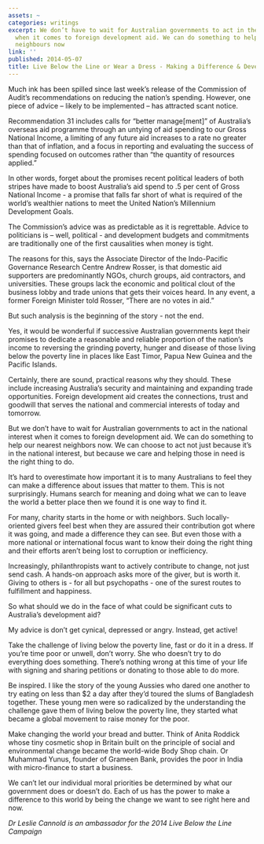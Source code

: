 ```yaml
---
assets: ~
categories: writings
excerpt: We don’t have to wait for Australian governments to act in the national interest
  when it comes to foreign development aid. We can do something to help our nearest
  neighbours now
link: ''
published: 2014-05-07
title: Live Below the Line or Wear a Dress - Making a Difference & Development Aid
---
```

Much ink has been spilled since last week’s release of the Commission of Audit’s recommendations on reducing the nation’s spending. However, one piece of advice – likely to be implemented – has attracted scant notice. 

Recommendation 31 includes calls for “better manage[ment]” of Australia’s overseas aid programme through an untying of aid spending to our Gross National Income, a limiting of any future aid increases to a rate no greater than that of inflation, and a focus in reporting and evaluating the success of spending focused on outcomes rather than “the quantity of resources applied.”

In other words, forget about the promises recent political leaders of both stripes have made to boost Australia’s aid spend to .5 per cent of Gross National Income - a promise that falls far short of what is required of the world’s wealthier nations to meet the United Nation’s Millennium Development Goals. 

The Commission’s advice was as predictable as it is regrettable. Advice to politicians is – well, political - and development budgets and commitments are traditionally one of the first causalities when money is tight. 

The reasons for this, says the Associate Director of the Indo-Pacific Governance Research Centre Andrew Rosser, is that domestic aid supporters are predominantly NGOs, church groups, aid contractors, and universities. These groups lack the economic and political clout of the business lobby and trade unions that gets their voices heard. In any event, a former Foreign Minister told Rosser, “There are no votes in aid.”

But such analysis is the beginning of the story - not the end. 

Yes, it would be wonderful if successive Australian governments kept their promises to dedicate a reasonable and reliable proportion of the nation’s income to reversing the grinding poverty, hunger and disease of those living below the poverty line in places like East Timor, Papua New Guinea and the Pacific Islands. 

Certainly, there are sound, practical reasons why they should. These include increasing Australia’s security and maintaining and expanding trade opportunities. Foreign development aid creates the connections, trust and goodwill that serves the national and commercial interests of today and tomorrow. 

But we don’t have to wait for Australian governments to act in the national interest when it comes to foreign development aid. We can do something to help our nearest neighbors now. We can choose to act not just because it’s in the national interest, but because we care and helping those in need is the right thing to do. 

It’s hard to overestimate how important it is to many Australians to feel they can make a difference about issues that matter to them. This is not surprisingly. Humans search for meaning and doing what we can to leave the world a better place then we found it is one way to find it. 

For many, charity starts in the home or with neighbors. Such locally-oriented givers feel best when they are assured their contribution got where it was going, and made a difference they can see. But even those with a more national or international focus want to know their doing the right thing and their efforts aren’t being lost to corruption or inefficiency. 

Increasingly, philanthropists want to actively contribute to change, not just send cash. A hands-on approach asks more of the giver, but is worth it. Giving to others is - for all but psychopaths - one of the surest routes to fulfillment and happiness. 

So what should we do in the face of what could be significant cuts to Australia’s development aid?

My advice is don’t get cynical, depressed or angry. Instead, get active! 

Take the challenge of living below the poverty line, fast or do it in a dress. If you’re time poor or unwell, don’t worry. She who doesn’t try to do everything does something. There’s nothing wrong at this time of your life with signing and sharing petitions or donating to those able to do more.

Be inspired. I like the story of the young Aussies who dared one another to try eating on less than $2 a day after they’d toured the slums of Bangladesh together. These young men were so radicalized by the understanding the challenge gave them of living below the poverty line, they started what became a global movement to raise money for the poor.  

Make changing the world your bread and butter. Think of Anita Roddick whose tiny cosmetic shop in Britain built on the principle of social and environmental change became the world-wide Body Shop chain. Or Muhammad Yunus, founder of Grameen Bank, provides the poor in India with micro-finance to start a business. 

We can’t let our individual moral priorities be determined by what our government does or doesn’t do. Each of us has the power to make a difference to this world by being the change we want to see right here and now. 

*Dr Leslie Cannold is an ambassador for the 2014 Live Below the Line Campaign*